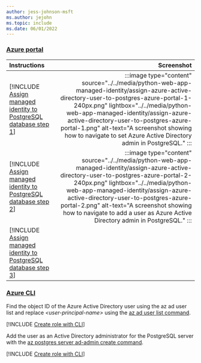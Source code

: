 ```yaml
---
author: jess-johnson-msft
ms.author: jejohn
ms.topic: include
ms.date: 06/01/2022
---
```


### [Azure portal](#tab/managed-identity-azure-portal)

| Instructions    | Screenshot |
|:----------------|-----------:|
| [!INCLUDE [Assign managed identity to PostgreSQL database step 1](<./assign-azure-active-directory-user-to-postgres-azure-portal-1.md>)] | :::image type="content" source="../../media/python-web-app-managed-identity/assign-azure-active-directory-user-to-postgres-azure-portal-1-240px.png" lightbox="../../media/python-web-app-managed-identity/assign-azure-active-directory-user-to-postgres-azure-portal-1.png" alt-text="A screenshot showing how to navigate to set Azure Active Directory admin in PostgreSQL." :::  |
| [!INCLUDE [Assign managed identity to PostgreSQL database step 2](<./assign-azure-active-directory-user-to-postgres-azure-portal-2.md>)] | :::image type="content" source="../../media/python-web-app-managed-identity/assign-azure-active-directory-user-to-postgres-azure-portal-2-240px.png" lightbox="../../media/python-web-app-managed-identity/assign-azure-active-directory-user-to-postgres-azure-portal-2.png" alt-text="A screenshot showing how to navigate to add a user as Azure Active Directory admin in PostgreSQL." ::: |
| [!INCLUDE [Assign managed identity to PostgreSQL database step 3](<./assign-azure-active-directory-user-to-postgres-azure-portal-3.md>)] |  |

### [Azure CLI](#tab/managed-identity-azure-cli)

Find the object ID of the Azure Active Directory user using the az ad user list and replace *\<user-principal-name>* using the [az ad user list command](/cli/azure/ad/user#az_ad_user_list).

[!INCLUDE [Create role with CLI](<./assign-azure-active-directory-user-to-postgres-azure-cli-1.md>)]

Add the user as an Active Directory administrator for the PostgreSQL server with the [az postgres server ad-admin create command](/cli/azure/postgres/server/ad-admin#az_postgres_server_ad_admin_create).

[!INCLUDE [Create role with CLI](<./assign-azure-active-directory-user-to-postgres-azure-cli-2.md>)]
